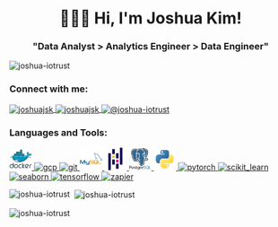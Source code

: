 <h1 align="center">
    🙋🏻‍♂️ Hi, I'm Joshua Kim!
</h1>
<h3 align="center">
    "Data Analyst > Analytics Engineer > Data Engineer"
</h3>

<p align="left">
    <img 
        src="https://komarev.com/ghpvc/?username=joshua-iotrust&label=Profile%20views&color=0e75b6&style=flat"
        alt="joshua-iotrust" 
    />
</p>

<h3 align="left">
    Connect with me:
</h3>

<p align="left">
    <a href="https://linkedin.com/in/joshuajsk" target="blank">
        <img align="center" src="/images/linkedin_logo.png" alt="joshuajsk" height="40" width="40" />
    </a>
    <a href="https://kaggle.com/joshuajsk" target="blank">
        <img align="center" src="/images/kaggle_logo.png" alt="joshuajsk" height="40" width="40" />
    </a>
    <a href="https://medium.com/@joshua-iotrust" target="blank">
        <img align="center" src="/images/medium_logo.png" alt="@joshua-iotrust" height="40" width="40" />
    </a>
</p>

<h3 align="left">
    Languages and Tools:
</h3>

<p align="left">

<a href="https://www.docker.com/" target="_blank" rel="noreferrer">
    <img src="https://raw.githubusercontent.com/devicons/devicon/master/icons/docker/docker-original-wordmark.svg" alt="docker" width="40" height="40"/>
</a>
<a href="https://cloud.google.com" target="_blank" rel="noreferrer"> 
    <img src="https://www.vectorlogo.zone/logos/google_cloud/google_cloud-icon.svg" alt="gcp" width="40" height="40"/> 
</a> 
<a href="https://git-scm.com/" target="_blank" rel="noreferrer"> 
    <img src="https://www.vectorlogo.zone/logos/git-scm/git-scm-icon.svg" alt="git" width="40" height="40"/> 
</a> 
<a href="https://www.mysql.com/" target="_blank" rel="noreferrer"> 
    <img src="https://raw.githubusercontent.com/devicons/devicon/master/icons/mysql/mysql-original-wordmark.svg" alt="mysql" width="40" height="40"/> 
</a>
<a href="https://pandas.pydata.org/" target="_blank" rel="noreferrer"> 
    <img src="https://raw.githubusercontent.com/devicons/devicon/2ae2a900d2f041da66e950e4d48052658d850630/icons/pandas/pandas-original.svg" alt="pandas" width="40" height="40"/> 
</a>
<a href="https://www.postgresql.org" target="_blank" rel="noreferrer"> 
    <img src="https://raw.githubusercontent.com/devicons/devicon/master/icons/postgresql/postgresql-original-wordmark.svg" alt="postgresql" width="40" height="40"/> 
</a> 
<a href="https://www.python.org" target="_blank" rel="noreferrer"> 
    <img src="https://raw.githubusercontent.com/devicons/devicon/master/icons/python/python-original.svg" alt="python" width="40" height="40"/> 
</a> 
<a href="https://pytorch.org/" target="_blank" rel="noreferrer"> 
    <img src="https://www.vectorlogo.zone/logos/pytorch/pytorch-icon.svg" alt="pytorch" width="40" height="40"/> 
</a> 
<a href="https://scikit-learn.org/" target="_blank" rel="noreferrer"> 
    <img src="https://upload.wikimedia.org/wikipedia/commons/0/05/Scikit_learn_logo_small.svg" alt="scikit_learn" width="40" height="40"/> 
</a> 
<a href="https://seaborn.pydata.org/" target="_blank" rel="noreferrer"> 
    <img src="https://seaborn.pydata.org/_images/logo-mark-lightbg.svg" alt="seaborn" width="40" height="40"/> 
</a> 
<a href="https://www.tensorflow.org" target="_blank" rel="noreferrer"> 
    <img src="https://www.vectorlogo.zone/logos/tensorflow/tensorflow-icon.svg" alt="tensorflow" width="40" height="40"/> 
</a> 
<a href="https://zapier.com" target="_blank" rel="noreferrer"> 
    <img src="https://www.vectorlogo.zone/logos/zapier/zapier-icon.svg" alt="zapier" width="40" height="40"/> 
</a> 

</p>

<p>
    <img align="left" 
        src="https://github-readme-stats.vercel.app/api/top-langs?username=joshua-iotrust&show_icons=true&locale=en&layout=compact" 
        alt="joshua-iotrust" 
    />
</p>

<p>&nbsp;
    <img align="center" 
        src="https://github-readme-stats.vercel.app/api?username=joshua-iotrust&show_icons=true&locale=en" 
        alt="joshua-iotrust" 
    />
</p>

<p>
    <img align="center" 
        src="https://github-readme-streak-stats.herokuapp.com/?user=joshua-iotrust&" 
        alt="joshua-iotrust" 
    />
</p>
